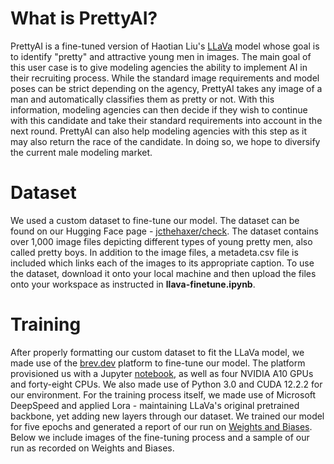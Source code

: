 # What is PrettyAI?

PrettyAI is a fine-tuned version of Haotian Liu's [LLaVa](https://github.com/haotian-liu/LLaVA) model whose goal is to identify "pretty" and attractive young men in images. The main goal of this user case is to give modeling agencies the ability to implement AI in their recruiting process. While the standard image requirements and model poses can be strict depending on the agency, PrettyAI takes any image of a man and automatically classifies them as pretty or not. With this information, modeling agencies can then decide if they wish to continue with this candidate and take their standard requirements into account in the next round. PrettyAI can also help modeling agencies with this step as it may also return the race of the candidate. In doing so, we hope to diversify the current male modeling market.

# Dataset

We used a custom dataset to fine-tune our model. The dataset can be found on our Hugging Face page - [jcthehaxer/check](https://huggingface.co/datasets/jcthehaxer/check). The dataset contains over 1,000 image files depicting different types of young pretty men, also called pretty boys. In addition to the image files, a metadeta.csv file is included which links each of the images to its appropriate caption. To use the dataset, download it onto your local machine and then upload the files onto your workspace as instructed in **llava-finetune.ipynb**.

# Training

After properly formatting our custom dataset to fit the LLaVa model, we made use of the [brev.dev](https://www.brev.dev/) platform to fine-tune our model. The platform provisioned us with a Jupyter [notebook](https://github.com/brevdev/notebooks/blob/main/llava-finetune.ipynb), as well as four NVIDIA A10 GPUs and forty-eight CPUs. We also made use of Python 3.0 and CUDA 12.2.2 for our environment. For the training process itself, we made use of Microsoft DeepSpeed and applied Lora - maintaining LLaVa's original pretrained backbone, yet adding new layers through our dataset. We trained our model for five epochs and generated a report of our run on [Weights and Biases](https://wandb.ai/site/). Below we include images of the fine-tuning process and a sample of our run as recorded on Weights and Biases.



